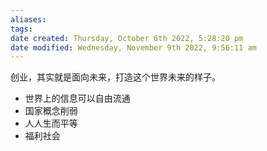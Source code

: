 ```yaml
---
aliases: 
tags: 
date created: Thursday, October 6th 2022, 5:28:20 pm
date modified: Wednesday, November 9th 2022, 9:56:11 am
---
```


创业，其实就是面向未来，打造这个世界未来的样子。

- 世界上的信息可以自由流通
- 国家概念削弱
- 人人生而平等
- 福利社会
